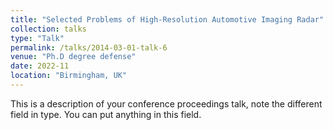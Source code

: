 ```yaml
---
title: "Selected Problems of High-Resolution Automotive Imaging Radar"
collection: talks
type: "Talk"
permalink: /talks/2014-03-01-talk-6
venue: "Ph.D degree defense"
date: 2022-11
location: "Birmingham, UK"
---
```


This is a description of your conference proceedings talk, note the different field in type. You can put anything in this field.
